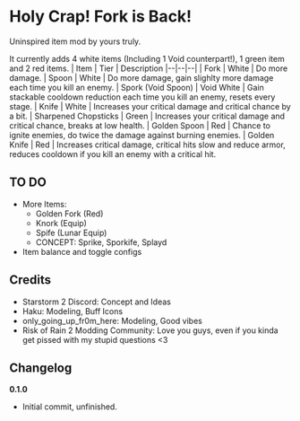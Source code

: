 # Holy Crap! Fork is Back!

Uninspired item mod by yours truly.

It currently adds 4 white items (Including 1 Void counterpart!), 1 green item and 2 red items.
| Item | Tier | Description
|--|--|--|
| Fork | White | Do more damage.
| Spoon | White | Do more damage, gain slighlty more damage each time you kill an enemy.
| Spork (Void Spoon) | Void White | Gain stackable cooldown reduction each time you kill an enemy, resets every stage.
| Knife | White | Increases your critical damage and critical chance by a bit.
| Sharpened Chopsticks | Green | Increases your critical damage and critical chance, breaks at low health.
| Golden Spoon | Red | Chance to ignite enemies, do twice the damage against burning enemies.
| Golden Knife | Red | Increases critical damage, critical hits slow and reduce armor, reduces cooldown if you kill an enemy with a critical hit.

## TO DO
* More Items:
	* Golden Fork (Red)
	* Knork (Equip)
	* Spife (Lunar Equip)
	* CONCEPT: Sprike, Sporkife, Splayd
* Item balance and toggle configs

## Credits
* Starstorm 2 Discord: Concept and Ideas
* Haku: Modeling, Buff Icons
* only_going_up_fr0m_here: Modeling, Good vibes
* Risk of Rain 2 Modding Community: Love you guys, even if you kinda get pissed with my stupid questions <3

## Changelog

**0.1.0**

* Initial commit, unfinished.